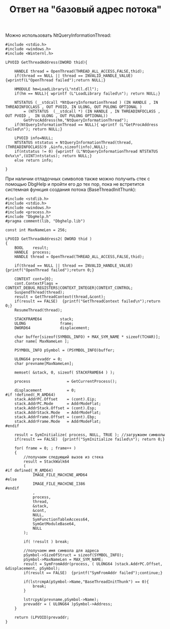 ﻿---
title: "Ответ на \"базовый адрес потока\""
se.owner.user_id: 240512
se.owner.display_name: "MSDN.WhiteKnight"
se.owner.link: "https://ru.stackoverflow.com/users/240512/msdn-whiteknight"
se.answer_id: 830885
se.question_id: 729787
se.post_type: answer
se.score: 0
se.is_accepted: False
---
<p>Можно использовать NtQueryInformationThread:</p>

<pre><code>#include &lt;stdio.h&gt;
#include &lt;windows.h&gt;
#include &lt;Winternl.h&gt;

LPVOID GetThreadAddress(DWORD thid){

    HANDLE thread = OpenThread(THREAD_ALL_ACCESS,FALSE,thid);
    if(thread == NULL || thread == INVALID_HANDLE_VALUE) {wprintf(L"OpenThread failed");return NULL;}

    HMODULE hm=LoadLibrary(L"ntdll.dll");
    if(hm == NULL){ wprintf (L"LoadLibrary failed\n"); return NULL;}

    NTSTATUS (__stdcall *NtQueryInformationThread ) (IN HANDLE , IN THREADINFOCLASS , OUT PVOID, IN ULONG, OUT PULONG OPTIONAL )  
        = (NTSTATUS  (__stdcall *) (IN HANDLE , IN THREADINFOCLASS , OUT PVOID ,  IN ULONG , OUT PULONG OPTIONAL))
        GetProcAddress(hm,"NtQueryInformationThread");  
    if(NtQueryInformationThread == NULL){ wprintf (L"GetProcAddress failed\n"); return NULL;}

    LPVOID info=NULL;   
    NTSTATUS ntstatus = NtQueryInformationThread(thread,(THREADINFOCLASS)9 ,&amp;info,sizeof(info),NULL);
    if(ntstatus != 0) {wprintf (L"NtQueryInformationThread NTSTATUS 0x%x\n",(UINT)ntstatus); return NULL;}
    else return info;

}
</code></pre>

<p>При наличии отладочных символов также можно получить стек с помощью DbgHelp и пройти его до тех пор, пока не встретится системная функция создания потока (BaseThreadInitThunk):</p>

<pre><code>#include &lt;stdlib.h&gt;
#include &lt;stdio.h&gt;
#include &lt;windows.h&gt;
#include &lt;process.h&gt;
#include "DbgHelp.h"
#pragma comment(lib, "Dbghelp.lib")

const int MaxNameLen = 256;

LPVOID GetThreadAddress2( DWORD thid )
{
    BOOL    result;
    HANDLE  process;
    HANDLE thread = OpenThread(THREAD_ALL_ACCESS,FALSE,thid);

    if(thread == NULL || thread == INVALID_HANDLE_VALUE) {printf("OpenThread failed");return 0;}

    CONTEXT cont={0};
    cont.ContextFlags = CONTEXT_DEBUG_REGISTERS|CONTEXT_INTEGER|CONTEXT_CONTROL;    
    SuspendThread(thread);
    result = GetThreadContext(thread,&amp;cont);
    if(result == FALSE)  {printf("GetThreadContext failed\n");return 0;}
    ResumeThread(thread);

    STACKFRAME64        stack;
    ULONG               frame;    
    DWORD64             displacement;

    char buffer[sizeof(SYMBOL_INFO) + MAX_SYM_NAME * sizeof(TCHAR)];
    char name[ MaxNameLen ];

    PSYMBOL_INFO pSymbol = (PSYMBOL_INFO)buffer;

    ULONG64 prevaddr = 0;
    char prevname[MaxNameLen];

    memset( &amp;stack, 0, sizeof( STACKFRAME64 ) );

    process                = GetCurrentProcess();

    displacement           = 0;
#if !defined(_M_AMD64)
    stack.AddrPC.Offset    = (cont).Eip;
    stack.AddrPC.Mode      = AddrModeFlat;
    stack.AddrStack.Offset = (cont).Esp;
    stack.AddrStack.Mode   = AddrModeFlat;
    stack.AddrFrame.Offset = (cont).Ebp;
    stack.AddrFrame.Mode   = AddrModeFlat;
#endif

    result = SymInitialize( process, NULL, TRUE ); //загружаем символы
    if(result == FALSE)  {printf("SymInitialize failed\n"); return 0;}

    for( frame = 0; ; frame++ )
    {
        //получаем следующий вызов из стека
        result = StackWalk64
        (
#if defined(_M_AMD64)
            IMAGE_FILE_MACHINE_AMD64
#else
            IMAGE_FILE_MACHINE_I386
#endif
            ,
            process,
            thread,
            &amp;stack,
            &amp;cont,
            NULL,
            SymFunctionTableAccess64,
            SymGetModuleBase64,
            NULL
        );

        if( !result ) break;        

        //получаем имя символа для адреса
        pSymbol-&gt;SizeOfStruct = sizeof(SYMBOL_INFO);
        pSymbol-&gt;MaxNameLen = MAX_SYM_NAME;
        result = SymFromAddr(process, ( ULONG64 )stack.AddrPC.Offset, &amp;displacement, pSymbol);
        if(result == FALSE)  {printf("SymFromAddr failed");continue;}        

        if(lstrcmpA(pSymbol-&gt;Name,"BaseThreadInitThunk") == 0){                       
            break;
        }     

        lstrcpyA(prevname,pSymbol-&gt;Name);
        prevaddr = ( ULONG64 )pSymbol-&gt;Address;
    }

    return (LPVOID)prevaddr;
}
</code></pre>
